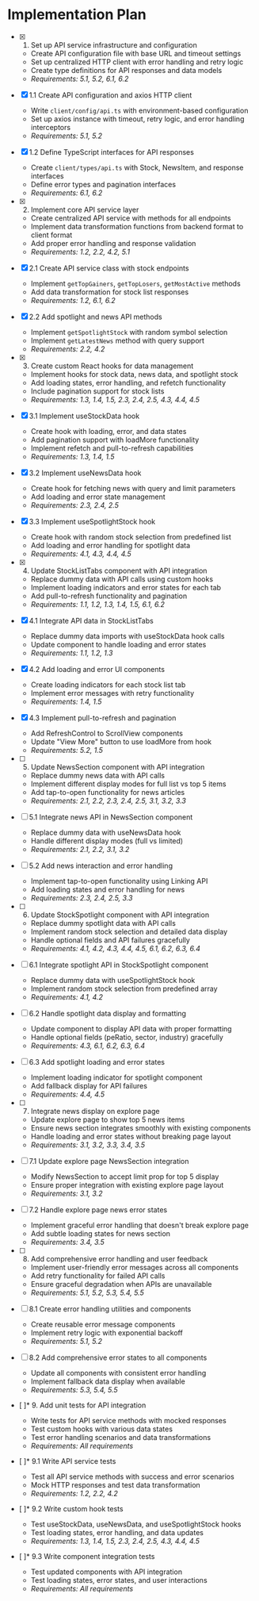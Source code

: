 # Implementation Plan

- [x] 1. Set up API service infrastructure and configuration
  - Create API configuration file with base URL and timeout settings
  - Set up centralized HTTP client with error handling and retry logic
  - Create type definitions for API responses and data models
  - _Requirements: 5.1, 5.2, 6.1, 6.2_

- [x] 1.1 Create API configuration and axios HTTP client
  - Write `client/config/api.ts` with environment-based configuration
  - Set up axios instance with timeout, retry logic, and error handling interceptors
  - _Requirements: 5.1, 5.2_

- [x] 1.2 Define TypeScript interfaces for API responses
  - Create `client/types/api.ts` with Stock, NewsItem, and response interfaces
  - Define error types and pagination interfaces
  - _Requirements: 6.1, 6.2_

- [x] 2. Implement core API service layer
  - Create centralized API service with methods for all endpoints
  - Implement data transformation functions from backend format to client format
  - Add proper error handling and response validation
  - _Requirements: 1.2, 2.2, 4.2, 5.1_

- [x] 2.1 Create API service class with stock endpoints
  - Implement `getTopGainers`, `getTopLosers`, `getMostActive` methods
  - Add data transformation for stock list responses
  - _Requirements: 1.2, 6.1, 6.2_

- [x] 2.2 Add spotlight and news API methods
  - Implement `getSpotlightStock` with random symbol selection
  - Implement `getLatestNews` method with query support
  - _Requirements: 2.2, 4.2_

- [x] 3. Create custom React hooks for data management
  - Implement hooks for stock data, news data, and spotlight stock
  - Add loading states, error handling, and refetch functionality
  - Include pagination support for stock lists
  - _Requirements: 1.3, 1.4, 1.5, 2.3, 2.4, 2.5, 4.3, 4.4, 4.5_

- [x] 3.1 Implement useStockData hook
  - Create hook with loading, error, and data states
  - Add pagination support with loadMore functionality
  - Implement refetch and pull-to-refresh capabilities
  - _Requirements: 1.3, 1.4, 1.5_

- [x] 3.2 Implement useNewsData hook
  - Create hook for fetching news with query and limit parameters
  - Add loading and error state management
  - _Requirements: 2.3, 2.4, 2.5_

- [x] 3.3 Implement useSpotlightStock hook
  - Create hook with random stock selection from predefined list
  - Add loading and error handling for spotlight data
  - _Requirements: 4.1, 4.3, 4.4, 4.5_

- [x] 4. Update StockListTabs component with API integration
  - Replace dummy data with API calls using custom hooks
  - Implement loading indicators and error states for each tab
  - Add pull-to-refresh functionality and pagination
  - _Requirements: 1.1, 1.2, 1.3, 1.4, 1.5, 6.1, 6.2_

- [x] 4.1 Integrate API data in StockListTabs
  - Replace dummy data imports with useStockData hook calls
  - Update component to handle loading and error states
  - _Requirements: 1.1, 1.2, 1.3_

- [x] 4.2 Add loading and error UI components
  - Create loading indicators for each stock list tab
  - Implement error messages with retry functionality
  - _Requirements: 1.4, 1.5_

- [x] 4.3 Implement pull-to-refresh and pagination
  - Add RefreshControl to ScrollView components
  - Update "View More" button to use loadMore from hook
  - _Requirements: 5.2, 1.5_

- [ ] 5. Update NewsSection component with API integration
  - Replace dummy news data with API calls
  - Implement different display modes for full list vs top 5 items
  - Add tap-to-open functionality for news articles
  - _Requirements: 2.1, 2.2, 2.3, 2.4, 2.5, 3.1, 3.2, 3.3_

- [ ] 5.1 Integrate news API in NewsSection component
  - Replace dummy data with useNewsData hook
  - Handle different display modes (full vs limited)
  - _Requirements: 2.1, 2.2, 3.1, 3.2_

- [ ] 5.2 Add news interaction and error handling
  - Implement tap-to-open functionality using Linking API
  - Add loading states and error handling for news
  - _Requirements: 2.3, 2.4, 2.5, 3.3_

- [ ] 6. Update StockSpotlight component with API integration
  - Replace dummy spotlight data with API calls
  - Implement random stock selection and detailed data display
  - Handle optional fields and API failures gracefully
  - _Requirements: 4.1, 4.2, 4.3, 4.4, 4.5, 6.1, 6.2, 6.3, 6.4_

- [ ] 6.1 Integrate spotlight API in StockSpotlight component
  - Replace dummy data with useSpotlightStock hook
  - Implement random stock selection from predefined array
  - _Requirements: 4.1, 4.2_

- [ ] 6.2 Handle spotlight data display and formatting
  - Update component to display API data with proper formatting
  - Handle optional fields (peRatio, sector, industry) gracefully
  - _Requirements: 4.3, 6.1, 6.2, 6.3, 6.4_

- [ ] 6.3 Add spotlight loading and error states
  - Implement loading indicator for spotlight component
  - Add fallback display for API failures
  - _Requirements: 4.4, 4.5_

- [ ] 7. Integrate news display on explore page
  - Update explore page to show top 5 news items
  - Ensure news section integrates smoothly with existing components
  - Handle loading and error states without breaking page layout
  - _Requirements: 3.1, 3.2, 3.3, 3.4, 3.5_

- [ ] 7.1 Update explore page NewsSection integration
  - Modify NewsSection to accept limit prop for top 5 display
  - Ensure proper integration with existing explore page layout
  - _Requirements: 3.1, 3.2_

- [ ] 7.2 Handle explore page news error states
  - Implement graceful error handling that doesn't break explore page
  - Add subtle loading states for news section
  - _Requirements: 3.4, 3.5_

- [ ] 8. Add comprehensive error handling and user feedback
  - Implement user-friendly error messages across all components
  - Add retry functionality for failed API calls
  - Ensure graceful degradation when APIs are unavailable
  - _Requirements: 5.1, 5.2, 5.3, 5.4, 5.5_

- [ ] 8.1 Create error handling utilities and components
  - Create reusable error message components
  - Implement retry logic with exponential backoff
  - _Requirements: 5.1, 5.2_

- [ ] 8.2 Add comprehensive error states to all components
  - Update all components with consistent error handling
  - Implement fallback data display when available
  - _Requirements: 5.3, 5.4, 5.5_

- [ ]* 9. Add unit tests for API integration
  - Write tests for API service methods with mocked responses
  - Test custom hooks with various data states
  - Test error handling scenarios and data transformations
  - _Requirements: All requirements_

- [ ]* 9.1 Write API service tests
  - Test all API service methods with success and error scenarios
  - Mock HTTP responses and test data transformation
  - _Requirements: 1.2, 2.2, 4.2_

- [ ]* 9.2 Write custom hook tests
  - Test useStockData, useNewsData, and useSpotlightStock hooks
  - Test loading states, error handling, and data updates
  - _Requirements: 1.3, 1.4, 1.5, 2.3, 2.4, 2.5, 4.3, 4.4, 4.5_

- [ ]* 9.3 Write component integration tests
  - Test updated components with API integration
  - Test loading states, error states, and user interactions
  - _Requirements: All requirements_
